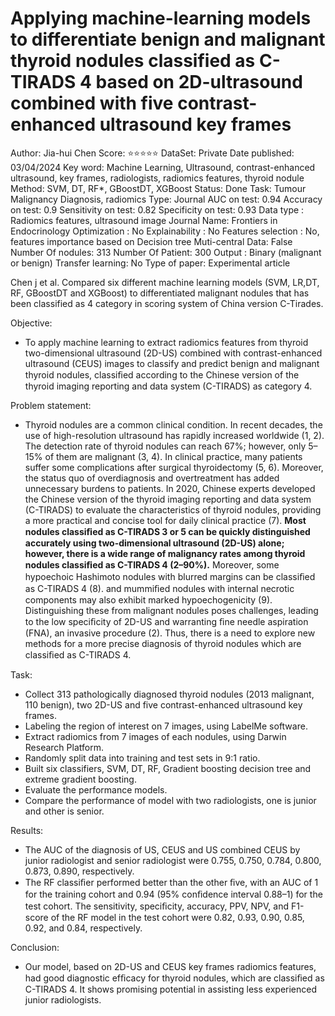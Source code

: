 # Applying machine-learning models to differentiate benign and malignant thyroid nodules classified as C-TIRADS 4 based on 2D-ultrasound combined with five contrast-enhanced ultrasound key frames

Author: Jia-hui Chen
Score: ⭐️⭐️⭐️⭐️⭐️
DataSet: Private
Date published: 03/04/2024
Key word: Machine Learning, Ultrasound, contrast-enhanced ultrasound, key frames, radiologists, radiomics features, thyroid nodule
Method: SVM, DT, RF*, GBoostDT, XGBoost
Status: Done
Task: Tumour Malignancy Diagnosis, radiomics
Type: Journal
AUC on test: 0.94
Accuracy on test: 0.9
Sensitivity on test: 0.82
Specificity on test: 0.93
Data type : Radiomics features, ultrasound image
Journal Name: Frontiers in Endocrinology
Optimization : No
Explainability : No
Features selection : No, features importance based on Decision tree
Muti-central Data: False
Number Of nodules: 313
Number Of Patient: 300
Output : Binary (malignant or benign)
Transfer learning: No
Type of paper: Experimental article

Chen j et al. Compared six different machine learning models  (SVM, LR,DT, RF, GBoostDT and XGBoost) to differentiated malignant nodules that has been classified as 4 category in scoring system of China version C-Tirades. 

Objective:

- To apply machine learning to extract radiomics features from thyroid two-dimensional ultrasound (2D-US) combined with contrast-enhanced ultrasound (CEUS) images to classify and predict benign and malignant thyroid nodules, classiﬁed according to the Chinese version of the thyroid imaging reporting and data system (C-TIRADS) as category 4.

Problem statement:

- Thyroid nodules are a common clinical condition. In recent decades, the use of high-resolution ultrasound has rapidly increased worldwide (1, 2). The detection rate of thyroid nodules can reach 67%; however, only 5–15% of them are malignant (3, 4). In clinical practice, many patients suffer some complications after surgical thyroidectomy (5, 6). Moreover, the status quo of overdiagnosis and overtreatment has added unnecessary burdens to patients. In 2020, Chinese experts developed the Chinese version of the thyroid imaging reporting and data system (C-TIRADS) to evaluate the characteristics of thyroid nodules, providing a more practical and concise tool for daily clinical practice (7). **Most nodules classiﬁed as C-TIRADS 3 or 5 can be quickly distinguished accurately using two-dimensional ultrasound (2D-US) alone; however, there is a wide range of malignancy rates among thyroid nodules classiﬁed as C-TIRADS 4 (2–90%).** Moreover, some hypoechoic Hashimoto nodules with blurred margins can be classiﬁed as C-TIRADS 4 (8). and mummiﬁed nodules with internal necrotic components may also exhibit marked hypoechogenicity (9). Distinguishing these from malignant nodules poses challenges, leading to the low speciﬁcity of 2D-US and warranting ﬁne needle aspiration (FNA), an invasive procedure (2). Thus, there is a need to explore new methods for a more precise diagnosis of thyroid nodules which are classiﬁed as C-TIRADS 4.

Task:

- Collect 313 pathologically diagnosed thyroid nodules (2013 malignant, 110 benign), two 2D-US and five contrast-enhanced ultrasound key frames.
- Labeling the region of interest on 7 images, using LabelMe software.
- Extract radiomics from 7 images of each nodules, using Darwin Research Platform.
- Randomly split data into training and test sets in 9:1 ratio.
- Built six classifiers, SVM, DT, RF, Gradient boosting decision tree and  extreme gradient boosting.
- Evaluate the performance models.
- Compare the performance of model with two radiologists, one is junior and other is senior.

Results:

- The AUC of the diagnosis of US, CEUS and US combined CEUS by junior radiologist and senior radiologist were 0.755, 0.750, 0.784, 0.800, 0.873, 0.890, respectively.
- The RF classiﬁer performed better than the other ﬁve, with an AUC of 1 for the training cohort and 0.94 (95% conﬁdence interval 0.88–1) for the test cohort. The sensitivity, speciﬁcity, accuracy, PPV, NPV, and F1-score of the RF model in the test cohort were 0.82, 0.93, 0.90, 0.85, 0.92, and 0.84, respectively.

Conclusion:

- Our model, based on 2D-US and CEUS key frames radiomics
features, had good diagnostic efﬁcacy for thyroid nodules, which are classiﬁed as C-TIRADS 4. It shows promising potential in assisting less experienced
junior radiologists.